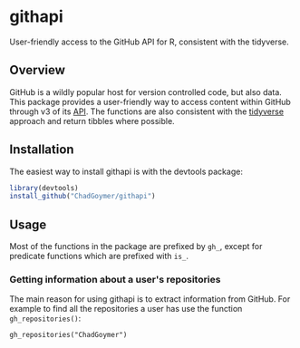 # githapi

User-friendly access to the GitHub API for R, consistent with the tidyverse.

## Overview

GitHub is a wildly popular host for version controlled code, but also data. This package 
provides a user-friendly way to access content within GitHub through v3 of its 
[API](https://developer.github.com/v3/). The functions are also consistent with the 
[tidyverse](http://www.tidyverse.org/) approach and return tibbles where possible.

## Installation

The easiest way to install githapi is with the devtools package:

```r
library(devtools)
install_github("ChadGoymer/githapi")
```

## Usage

Most of the functions in the package are prefixed by `gh_`, except for predicate functions which are 
prefixed with `is_`.

### Getting information about a user's repositories

The main reason for using githapi is to extract information from GitHub. For example to find all the 
repositories a user has use the function `gh_repositories()`:

```{r}
gh_repositories("ChadGoymer")
```
